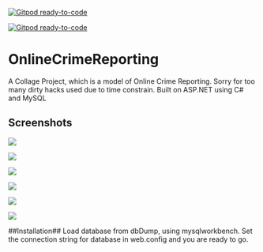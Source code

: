 [![Gitpod ready-to-code](https://img.shields.io/badge/Gitpod-ready--to--code-blue?logo=gitpod)](https://gitpod.io/#https://github.com/vikas-0/OnlineCrimeReporting)

[![Gitpod ready-to-code](https://img.shields.io/badge/Gitpod-ready--to--code-blue?logo=gitpod)](https://gitpod.io/#https://github.com/vikas-0/OnlineCrimeReporting)

# OnlineCrimeReporting
A Collage Project, which is a model of Online Crime Reporting. Sorry for too many dirty hacks used due to time constrain. Built on ASP.NET using C# and MySQL
## Screenshots ##
![](https://github.com/vikas-0/OnlineCrimeReporting/raw/master/ScreenShots/Screenshot%20%281%29.png)

![](https://github.com/vikas-0/OnlineCrimeReporting/raw/master/ScreenShots/Screenshot%20%282%29.png)

![](https://github.com/vikas-0/OnlineCrimeReporting/raw/master/ScreenShots/Screenshot%20%283%29.png)

![](https://github.com/vikas-0/OnlineCrimeReporting/raw/master/ScreenShots/Screenshot%20%284%29.png)

![](https://github.com/vikas-0/OnlineCrimeReporting/raw/master/ScreenShots/Screenshot%20%285%29.png)

![](https://github.com/vikas-0/OnlineCrimeReporting/raw/master/ScreenShots/Screenshot%20%286%29.png)

##Installation##
Load database from dbDump, using mysqlworkbench. Set the connection string for database in web.config and you are ready to go.
